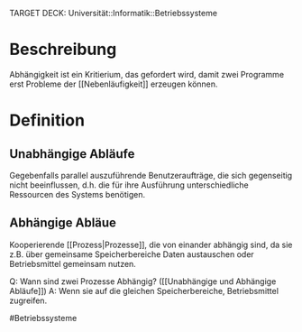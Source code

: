 TARGET DECK: Universität::Informatik::Betriebssysteme

# Beschreibung
Abhängigkeit ist ein Kritierium, das gefordert wird, damit zwei Programme erst Probleme der [[Nebenläufigkeit]] erzeugen können.

# Definition
## Unabhängige Abläufe
Gegebenfalls parallel auszuführende Benutzeraufträge, die sich gegenseitig nicht beeinflussen, d.h. die für ihre Ausführung unterschiedliche Ressourcen des Systems benötigen.


## Abhängige Abläue
Kooperierende [[Prozess|Prozesse]], die von einander abhängig sind, da sie z.B. über gemeinsame Speicherbereiche Daten austauschen oder Betriebsmittel gemeinsam nutzen.

Q: Wann sind zwei Prozesse Abhängig? ([[Unabhängige und Abhängige Abläufe]])
A: Wenn sie auf die gleichen Speicherbereiche, Betriebsmittel zugreifen.
<!--ID: 1642897214397-->



#Betriebssysteme 